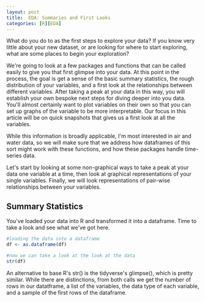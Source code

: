 ```yaml
---
layout: post
title:  EDA: Summaries and First Looks
categories: [R][EDA]
---
```




What do you do to as the first steps to explore your data? If you know very little about your new dataset, or are looking for where to start exploring, what are some places to begin your exploration? 

We're going to look at a few packages and functions that can be called easily to give you that first glimpse into your data. At this point in the process, the goal is get a sense of the basic summary statistics, the rough distribution of your variables, and a first look at the relationships between different variables. After taking a peak at your data in this way, you will establish your own bespoke next steps for diving deeper into you data. You'll almost certainly want to plot variables on their own so that you can set up graphs of the variable to be more interpretable. Our focus in this article will be on quick snapshots that gives us a first look at all the variables. 

While this information is broadly applicable, I'm most interested in air and water data, so we will make sure that we address how dataframes of this sort might work with these functions, and how these packages handle time-series data. 

Let's start by looking at some non-graphical ways to take a peak at your data one variable at a time, then look at graphical representations of your single variables. Finally, we will look representations of pair-wise relationships between your variables. 

## Summary Statistics

You've loaded your data into R and transformed it into a dataframe. Time to take a look and see what we've got here. 

```r
#loading the data into a dataframe
df <- as.dataframe(df)

#now we can take a look at the look at the data
str(df)
```

An alternative to base R's str() is the tidyverse's glimpse(), which is pretty similar. While there are distinctions, from both calls we get the number of rows in our datatframe, a list of the variables, the data type of each variable, and a sample of the first rows of the dataframe. 
